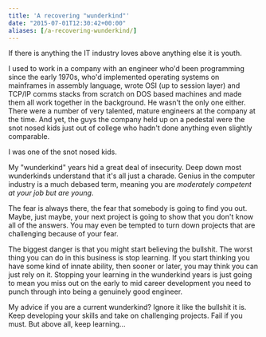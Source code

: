 ```yaml
---
title: 'A recovering "wunderkind"'
date: "2015-07-01T12:30:42+00:00"
aliases: [/a-recovering-wunderkind/]
---
```


If there is anything the IT industry loves above anything else it is youth.

I used to work in a company with an engineer who'd been programming since the early 1970s, who'd implemented operating systems on mainframes in assembly language, wrote OSI (up to session layer) and TCP/IP comms stacks from scratch on DOS based machines and made them all work together in the background. He wasn't the only one either. There were a number of very talented, mature engineers at the company at the time. And yet, the guys the company held up on a pedestal were the snot nosed kids just out of college who hadn't done anything even slightly comparable.

I was one of the snot nosed kids.

My "wunderkind" years hid a great deal of insecurity. Deep down most wunderkinds understand that it's all just a charade. Genius in the computer industry is a much debased term, meaning you are *moderately competent at your job but are young*.

The fear is always there, the fear that somebody is going to find you out. Maybe, just maybe, your next project is going to show that you don't know all of the answers. You may even be tempted to turn down projects that are challenging because of your fear.

The biggest danger is that you might start believing the bullshit. The worst thing you can do in this business is stop learning. If you start thinking you have some kind of innate ability, then sooner or later, you may think you can just rely on it. Stopping your learning in the wunderkind years is just going to mean you miss out on the early to mid career development you need to punch through into being a genuinely good engineer.

My advice if you are a current wunderkind? Ignore it like the bullshit it is. Keep developing your skills and take on challenging projects. Fail if you must. But above all, keep learning...
